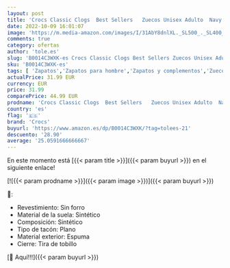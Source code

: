 ```yaml
---
layout: post
title: 'Crocs Classic Clogs  Best Sellers   Zuecos Unisex Adulto  Navy  36/37 EU'
date: 2022-10-09 16:01:07
image: 'https://m.media-amazon.com/images/I/31AbY8dnlXL._SL500_._SL400_.jpg'
comments: true
category: ofertas
author: 'tole.es'
slug: 'B0014C3WXK-es Crocs Classic Clogs Best Sellers Zuecos Unisex Adulto Navy...'
sku: 'B0014C3WXK-es'
tags: [ 'Zapatos','Zapatos para hombre','Zapatos y complementos','Zuecos y mules para hombre','crocs','zuecos','🇪🇸', ]
actualPrice: 31.99 EUR
currency: EUR
price: 31.99
comparePrice: 44.99 EUR
prodname: 'Crocs Classic Clogs  Best Sellers   Zuecos Unisex Adulto  Navy  36/37 EU'
country: 'es'
flag: '🇪🇸'
brand: 'Crocs'
buyurl: 'https://www.amazon.es/dp/B0014C3WXK/?tag=tolees-21'
descuento: '28.90'
average: '25.0591666666667'
---
```


En este momento está [{{< param title >}}]({{< param buyurl >}}) en el siguiente enlace!

[![{{< param prodname >}}]({{< param image >}})]({{< param buyurl >}})

🔎:

- Revestimiento: Sin forro
- Material de la suela: Sintético
- Composición: Sintético
- Tipo de tacón: Plano
- Material exterior: Espuma
- Cierre: Tira de tobillo

[🛒 Aquí!!!]({{< param buyurl >}})
